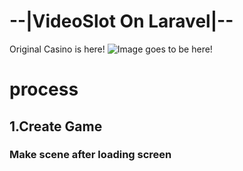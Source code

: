 # --|VideoSlot On Laravel|--
Original Casino is here!
<img src="imagename" alt="Image goes to be here!" /></img>
# process
## 1.Create Game
### Make scene after loading screen